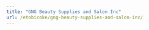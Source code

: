 ```yaml
---
title: "GNG Beauty Supplies and Salon Inc"
url: /etobicoke/gng-beauty-supplies-and-salon-inc/
---
```

